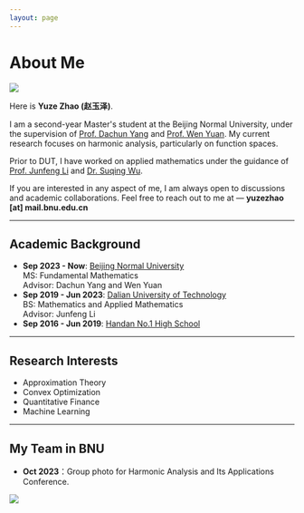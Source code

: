```yaml
---
layout: page
---
```


# About Me

<img src="https://Yuze-Zhao.github.io/yuzezhao.jpg" class="floatpic">

Here is **Yuze Zhao (赵玉泽)**.<br>

I am a second-year Master's student at the Beijing Normal University, under the supervision of [Prof. Dachun Yang](https://mathscinet.ams.org/mathscinet/MRAuthorID/317762) and [Prof. Wen Yuan](https://mathscinet.ams.org/mathscinet/MRAuthorID/743517). My current research focuses on harmonic analysis, particularly on function spaces. 

Prior to DUT, I have worked on applied mathematics under the guidance of [Prof. Junfeng Li](https://mathscinet.ams.org/mathscinet/MRAuthorID/756590) and [Dr. Suqing Wu](https://mathscinet.ams.org/mathscinet/MRAuthorID/1211260). 

If you are interested in any aspect of me, I am always open to discussions and academic collaborations. Feel free to reach out to me at — **yuzezhao [at] mail.bnu.edu.cn**

---

## Academic Background

- **Sep 2023 - Now**: [Beijing Normal University](https://www.bnu.edu.cn) <br>
MS: Fundamental Mathematics <br>
Advisor: Dachun Yang and Wen Yuan
- **Sep 2019 - Jun 2023**: [Dalian University of Technology](https://www.dlut.edu.cn) <br>
BS: Mathematics and Applied Mathematics <br>
Advisor: Junfeng Li
- **Sep 2016 - Jun 2019**: [Handan No.1 High School](http://www.handanyz.com)

---

## Research Interests

- Approximation Theory
- Convex Optimization
- Quantitative Finance
- Machine Learning 

---

## My Team in BNU

- **Oct 2023**：Group photo for Harmonic Analysis and Its Applications Conference.

<div>
<img src="/images/BNUHATeam.jpg">
</div>

<br>

<!-- <blockquote class="twitter-tweet"><p lang="en" dir="ltr">Thrilled to be an AAAI-UC Scholar at <a href="https://twitter.com/hashtag/AAAI24?src=hash&amp;ref_src=twsrc%5Etfw">#AAAI24</a>, thanks to <a href="https://twitter.com/hashtag/AAAI?src=hash&amp;ref_src=twsrc%5Etfw">#AAAI</a> &amp; <a href="https://twitter.com/hashtag/GoogleExploreCSR?src=hash&amp;ref_src=twsrc%5Etfw">#GoogleExploreCSR</a> for the sponsorship. Grateful for the knowledge gained and new friendships formed.<br><br>Wonderful trip in Vancouver. Looking forward to staying connected with all.<a href="https://twitter.com/hashtag/AAAI24?src=hash&amp;ref_src=twsrc%5Etfw">#AAAI24</a> <a href="https://twitter.com/hashtag/Vancouver?src=hash&amp;ref_src=twsrc%5Etfw">#Vancouver</a> <a href="https://twitter.com/hashtag/GoogleExploreCSR?src=hash&amp;ref_src=twsrc%5Etfw">#GoogleExploreCSR</a> <a href="https://t.co/wUQUp8XlSM">pic.twitter.com/wUQUp8XlSM</a></p>&mdash; Hanlin CAI (seeking a PhD position 2025) (@lancecai2002) <a href="https://twitter.com/lancecai2002/status/1762210025173344260?ref_src=twsrc%5Etfw">February 26, 2024</a></blockquote> <script async src="https://platform.twitter.com/widgets.js" charset="utf-8"></script> -->

